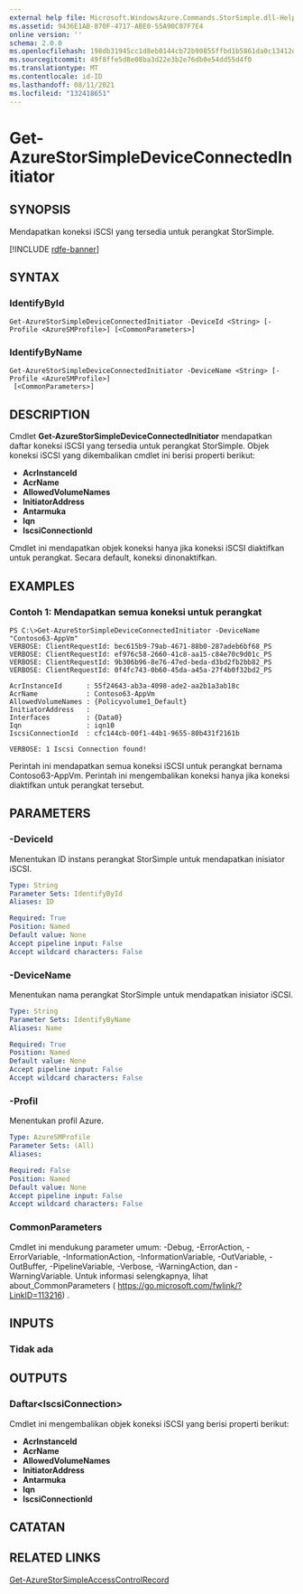 ```yaml
---
external help file: Microsoft.WindowsAzure.Commands.StorSimple.dll-Help.xml
ms.assetid: 9436E1AB-870F-4717-ABE0-55A90C07F7E4
online version: ''
schema: 2.0.0
ms.openlocfilehash: 198db31945cc1d8eb0144cb72b90855ffbd1b5861da0c13412eb2d1288b804f1
ms.sourcegitcommit: 49f8ffe5d8e08ba3d22e3b2e76db0e54dd55d4f0
ms.translationtype: MT
ms.contentlocale: id-ID
ms.lasthandoff: 08/11/2021
ms.locfileid: "132418651"
---
```

# Get-AzureStorSimpleDeviceConnectedInitiator

## SYNOPSIS
Mendapatkan koneksi iSCSI yang tersedia untuk perangkat StorSimple.

[!INCLUDE [rdfe-banner](../../includes/rdfe-banner.md)]

## SYNTAX

### IdentifyById
```
Get-AzureStorSimpleDeviceConnectedInitiator -DeviceId <String> [-Profile <AzureSMProfile>] [<CommonParameters>]
```

### IdentifyByName
```
Get-AzureStorSimpleDeviceConnectedInitiator -DeviceName <String> [-Profile <AzureSMProfile>]
 [<CommonParameters>]
```

## DESCRIPTION
Cmdlet **Get-AzureStorSimpleDeviceConnectedInitiator** mendapatkan daftar koneksi iSCSI yang tersedia untuk perangkat StorSimple.
Objek koneksi iSCSI yang dikembalikan cmdlet ini berisi properti berikut:

- **AcrInstanceId**
- **AcrName**
- **AllowedVolumeNames**
- **InitiatorAddress**
- **Antarmuka**
- **Iqn**
- **IscsiConnectionId**

Cmdlet ini mendapatkan objek koneksi hanya jika koneksi iSCSI diaktifkan untuk perangkat.
Secara default, koneksi dinonaktifkan.

## EXAMPLES

### Contoh 1: Mendapatkan semua koneksi untuk perangkat
```
PS C:\>Get-AzureStorSimpleDeviceConnectedInitiator -DeviceName "Contoso63-AppVm"
VERBOSE: ClientRequestId: bec615b9-79ab-4671-88b0-287adeb6bf68_PS
VERBOSE: ClientRequestId: ef976c58-2660-41c8-aa15-c84e70c9d01c_PS
VERBOSE: ClientRequestId: 9b306b96-8e76-47ed-beda-d3bd2fb2bb82_PS
VERBOSE: ClientRequestId: 0f4fc743-0b60-45da-a45a-27f4b0f32bd2_PS

AcrInstanceId      : 55f24643-ab3a-4098-ade2-aa2b1a3ab18c
AcrName            : Contoso63-AppVm
AllowedVolumeNames : {Policyvolume1_Default}
InitiatorAddress   : 
Interfaces         : {Data0}
Iqn                : iqn10
IscsiConnectionId  : cfc144cb-00f1-44b1-9655-80b431f2161b

VERBOSE: 1 Iscsi Connection found!
```

Perintah ini mendapatkan semua koneksi iSCSI untuk perangkat bernama Contoso63-AppVm.
Perintah ini mengembalikan koneksi hanya jika koneksi diaktifkan untuk perangkat tersebut.

## PARAMETERS

### -DeviceId
Menentukan ID instans perangkat StorSimple untuk mendapatkan inisiator iSCSI.

```yaml
Type: String
Parameter Sets: IdentifyById
Aliases: ID

Required: True
Position: Named
Default value: None
Accept pipeline input: False
Accept wildcard characters: False
```

### -DeviceName
Menentukan nama perangkat StorSimple untuk mendapatkan inisiator iSCSI.

```yaml
Type: String
Parameter Sets: IdentifyByName
Aliases: Name

Required: True
Position: Named
Default value: None
Accept pipeline input: False
Accept wildcard characters: False
```

### -Profil
Menentukan profil Azure.

```yaml
Type: AzureSMProfile
Parameter Sets: (All)
Aliases: 

Required: False
Position: Named
Default value: None
Accept pipeline input: False
Accept wildcard characters: False
```

### CommonParameters
Cmdlet ini mendukung parameter umum: -Debug, -ErrorAction, -ErrorVariable, -InformationAction, -InformationVariable, -OutVariable, -OutBuffer, -PipelineVariable, -Verbose, -WarningAction, dan -WarningVariable. Untuk informasi selengkapnya, lihat about_CommonParameters ( https://go.microsoft.com/fwlink/?LinkID=113216) .

## INPUTS

### Tidak ada

## OUTPUTS

### Daftar\<IscsiConnection\>
Cmdlet ini mengembalikan objek koneksi iSCSI yang berisi properti berikut: 

- **AcrInstanceId**
- **AcrName**
- **AllowedVolumeNames**
- **InitiatorAddress**
- **Antarmuka**
- **Iqn**
- **IscsiConnectionId**

## CATATAN

## RELATED LINKS

[Get-AzureStorSimpleAccessControlRecord](./Get-AzureStorSimpleAccessControlRecord.md)


